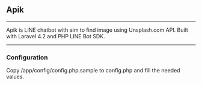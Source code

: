 ## Apik

----------

Apik is LINE chatbot with aim to find image using Unsplash.com API.
Built with Laravel 4.2 and PHP LINE Bot SDK.

----------

### Configuration

Copy /app/config/config.php.sample to config.php and fill the needed values.